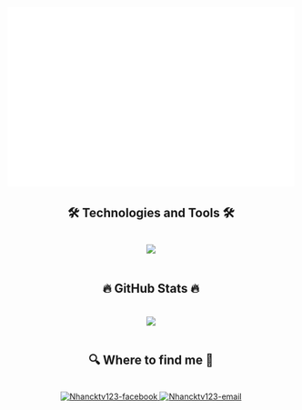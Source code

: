 <!-- Nhancktv123 -->
<a href="#" target="_blank">
  <img src="svg/Nhancktv123.svg" width="1200" alt="Nhancktv123-official" />
</a>

<h2 align="center">🛠 Technologies and Tools 🛠</h2>
<br>
<div align="center">
    <img src="https://skillicons.dev/icons?i=html,css,javascript,python,java,spring,eclipse,mysql,vscode,git,github" /><br>
</div>
<br>
<h2 align="center">🔥 GitHub Stats 🔥</h2>
<br>
<div align=center>
  <a href="#" title="Nhancktv123">
    <img align="center" src="https://github-readme-streak-stats.herokuapp.com?user=Nhancktv123&theme=dark&hide_border=true&date_format=M%20j%5B%2C%20Y%5D" />
  </a>
</div>
<br>
<h2 align="center">🔍 Where to find me 🔎</h2>
<br>
<!-- https://icons8.com -->
<div align="center">
  </a>
  <a href="https://facebook.com/letrongnhancktv" target="blank">
    <img src="https://img.icons8.com/fluency/90/facebook.png" alt="Nhancktv123-facebook" />
  </a>
  <a href="mailto:letrongnhanck147@gmail.com" target="top">
    <img src="https://img.icons8.com/color/90/gmail-new.png" alt="Nhancktv123-email" />
  </a>
</div>
<br>
